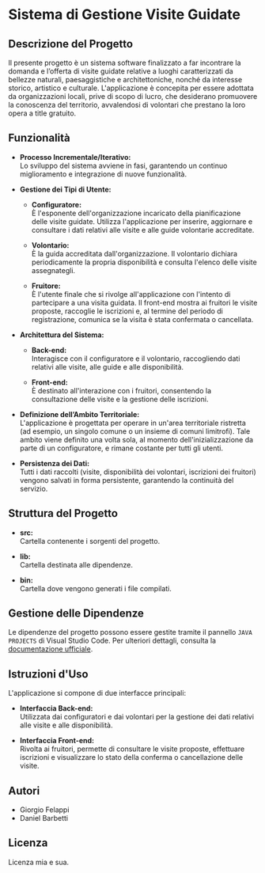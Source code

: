# Sistema di Gestione Visite Guidate

## Descrizione del Progetto

Il presente progetto è un sistema software finalizzato a far incontrare la domanda e l’offerta di visite guidate relative a luoghi caratterizzati da bellezze naturali, paesaggistiche e architettoniche, nonché da interesse storico, artistico e culturale. L'applicazione è concepita per essere adottata da organizzazioni locali, prive di scopo di lucro, che desiderano promuovere la conoscenza del territorio, avvalendosi di volontari che prestano la loro opera a title gratuito.

## Funzionalità

- **Processo Incrementale/Iterativo:**  
  Lo sviluppo del sistema avviene in fasi, garantendo un continuo miglioramento e integrazione di nuove funzionalità.

- **Gestione dei Tipi di Utente:**  
  - **Configuratore:**  
    È l'esponente dell'organizzazione incaricato della pianificazione delle visite guidate. Utilizza l'applicazione per inserire, aggiornare e consultare i dati relativi alle visite e alle guide volontarie accreditate.
    
  - **Volontario:**  
    È la guida accreditata dall'organizzazione. Il volontario dichiara periodicamente la propria disponibilità e consulta l'elenco delle visite assegnategli.
    
  - **Fruitore:**  
    È l'utente finale che si rivolge all'applicazione con l'intento di partecipare a una visita guidata. Il front-end mostra ai fruitori le visite proposte, raccoglie le iscrizioni e, al termine del periodo di registrazione, comunica se la visita è stata confermata o cancellata.

- **Architettura del Sistema:**  
  - **Back-end:**  
    Interagisce con il configuratore e il volontario, raccogliendo dati relativi alle visite, alle guide e alle disponibilità.
    
  - **Front-end:**  
    È destinato all'interazione con i fruitori, consentendo la consultazione delle visite e la gestione delle iscrizioni.

- **Definizione dell’Ambito Territoriale:**  
  L'applicazione è progettata per operare in un'area territoriale ristretta (ad esempio, un singolo comune o un insieme di comuni limitrofi). Tale ambito viene definito una volta sola, al momento dell'inizializzazione da parte di un configuratore, e rimane costante per tutti gli utenti.

- **Persistenza dei Dati:**  
  Tutti i dati raccolti (visite, disponibilità dei volontari, iscrizioni dei fruitori) vengono salvati in forma persistente, garantendo la continuità del servizio.

## Struttura del Progetto

- **src:**  
  Cartella contenente i sorgenti del progetto.

- **lib:**  
  Cartella destinata alle dipendenze.

- **bin:**  
  Cartella dove vengono generati i file compilati.

## Gestione delle Dipendenze

Le dipendenze del progetto possono essere gestite tramite il pannello `JAVA PROJECTS` di Visual Studio Code. Per ulteriori dettagli, consulta la [documentazione ufficiale](https://github.com/microsoft/vscode-java-dependency#manage-dependencies).

## Istruzioni d'Uso

L'applicazione si compone di due interfacce principali:
- **Interfaccia Back-end:**  
  Utilizzata dai configuratori e dai volontari per la gestione dei dati relativi alle visite e alle disponibilità.
  
- **Interfaccia Front-end:**  
  Rivolta ai fruitori, permette di consultare le visite proposte, effettuare iscrizioni e visualizzare lo stato della conferma o cancellazione delle visite.

## Autori

- Giorgio Felappi
- Daniel Barbetti

## Licenza

Licenza mia e sua.